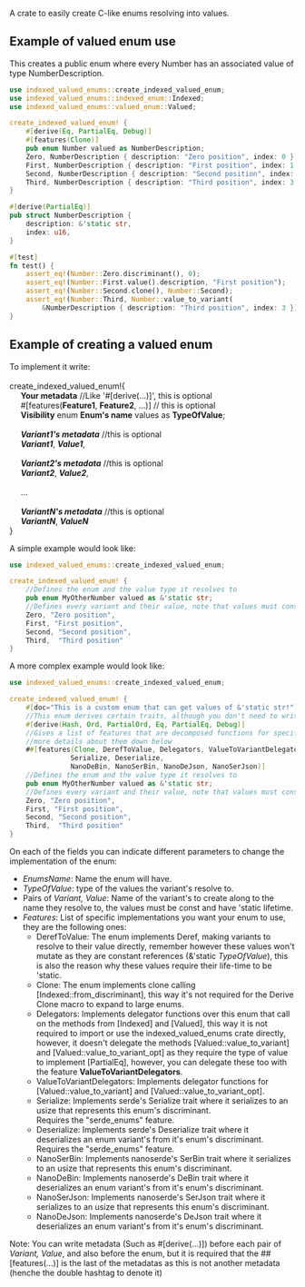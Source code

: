 A crate to easily create C-like enums resolving into values.

## Example of valued enum use
This creates a public enum where every Number has an associated value of type NumberDescription.
```rust
use indexed_valued_enums::create_indexed_valued_enum;
use indexed_valued_enums::indexed_enum::Indexed;
use indexed_valued_enums::valued_enum::Valued;

create_indexed_valued_enum! {
    #[derive(Eq, PartialEq, Debug)]
    #[features(Clone)]
    pub enum Number valued as NumberDescription;
    Zero, NumberDescription { description: "Zero position", index: 0 },
    First, NumberDescription { description: "First position", index: 1 },
    Second, NumberDescription { description: "Second position", index: 2 },
    Third, NumberDescription { description: "Third position", index: 3 }
}

#[derive(PartialEq)]
pub struct NumberDescription {
    description: &'static str,
    index: u16,
}

#[test]
fn test() {
    assert_eq!(Number::Zero.discriminant(), 0);
    assert_eq!(Number::First.value().description, "First position");
    assert_eq!(Number::Second.clone(), Number::Second);
    assert_eq!(Number::Third, Number::value_to_variant(
        &NumberDescription { description: "Third position", index: 3 }));
}
```
## Example of creating a valued enum

To implement it write:
<br><br>
create_indexed_valued_enum!{ <br>
&nbsp;&nbsp;&nbsp;&nbsp;	**Your metadata** //Like '#[derive(...)]', this is optional <br>
&nbsp;&nbsp;&nbsp;&nbsp;	#[features(**Feature1**, **Feature2**, ...)] // this is optional<br>
&nbsp;&nbsp;&nbsp;&nbsp;	**Visibility** enum **Enum's name** values as **TypeOfValue**; <br><br>
&nbsp;&nbsp;&nbsp;&nbsp;	***Variant1's metadata*** //this is optional<br>
&nbsp;&nbsp;&nbsp;&nbsp;	***Variant1***, ***Value1***,<br><br>
&nbsp;&nbsp;&nbsp;&nbsp;	***Variant2's metadata*** //this is optional<br>
&nbsp;&nbsp;&nbsp;&nbsp;	***Variant2***, ***Value2***,<br><br>
&nbsp;&nbsp;&nbsp;&nbsp;	...<br><br>
&nbsp;&nbsp;&nbsp;&nbsp;	***VariantN's metadata*** //this is optional<br>
&nbsp;&nbsp;&nbsp;&nbsp;	***VariantN***, ***ValueN***<br>
}

A simple example would look like:

```rust
use indexed_valued_enums::create_indexed_valued_enum;

create_indexed_valued_enum! {
    //Defines the enum and the value type it resolves to
    pub enum MyOtherNumber valued as &'static str;
    //Defines every variant and their value, note that values must constant and have 'static lifetime
    Zero, "Zero position",
    First, "First position",
    Second, "Second position",
    Third,  "Third position"
}
```
A more complex example would look like:

```rust
use indexed_valued_enums::create_indexed_valued_enum;

create_indexed_valued_enum! {
    #[doc="This is a custom enum that can get values of &'static str!"]
    //This enum derives certain traits, although you don't need to write this
    #[derive(Hash, Ord, PartialOrd, Eq, PartialEq, Debug)]
    //Gives a list of features that are decomposed functions for specific behaviours, you have
    //more details about them down below
    ##[features(Clone, DerefToValue, Delegators, ValueToVariantDelegators,
               Serialize, Deserialize,
               NanoDeBin, NanoSerBin, NanoDeJson, NanoSerJson)]
    //Defines the enum and the value type it resolves to
    pub enum MyOtherNumber valued as &'static str;
    //Defines every variant and their value, note that values must constant and have 'static lifetime
    Zero, "Zero position",
    First, "First position",
    Second, "Second position",
    Third,  "Third position"
}
```

On each of the fields you can indicate different parameters to change the implementation of the
enum:

* *EnumsName*: Name the enum will have.
* *TypeOfValue*: type of the values the variant's resolve to.
* Pairs of *Variant, Value*: Name of the variant's to create along to the name they resolve to,
                             the values must be const and have 'static lifetime.
* *Features*: List of specific implementations you want your enum to use, they are the following ones:
    * DerefToValue: The enum implements Deref, making variants to resolve to their value
                    directly, remember however these values won't mutate as they are constant
                    references (&'static *TypeOfValue*), this is also the reason why these
                    values require their life-time to be 'static.
    * Clone: The enum implements clone calling [Indexed::from_discriminant], this way it's not
             required for the Derive Clone macro to expand to large enums.
    * Delegators: Implements delegator functions over this enum that call on the methods from
                 [Indexed] and [Valued], this way it is not required to import or use the
                 indexed_valued_enums crate directly, however, it doesn't delegate the methods
                 [Valued::value_to_variant] and [Valued::value_to_variant_opt] as they
                 require the type of value to implement [PartialEq], however, you can delegate
                 these too with the feature **ValueToVariantDelegators**.
    * ValueToVariantDelegators: Implements delegator functions for [Valued::value_to_variant]
                                and [Valued::value_to_variant_opt].
    * Serialize: Implements serde's Serialize trait where it serializes to an usize that
                 represents this enum's discriminant. <br>
                 Requires the "serde_enums" feature.
    * Deserialize: Implements serde's Deserialize trait where it deserializes an enum variant's
                   from it's enum's discriminant. <br>
                   Requires the "serde_enums" feature.
    * NanoSerBin: Implements nanoserde's SerBin trait where it serializes to an usize that
                  represents this enum's discriminant.
    * NanoDeBin: Implements nanoserde's DeBin trait where it deserializes an enum variant's
                 from it's enum's discriminant.
    * NanoSerJson: Implements nanoserde's SerJson trait where it serializes to an usize that
                  represents this enum's discriminant.
    * NanoDeJson: Implements nanoserde's DeJson trait where it deserializes an enum variant's
                 from it's enum's discriminant.

Note: You can write metadata (Such as #[derive(...)]) before each pair of *Variant, Value*, and
also before the enum, but it is required that the ##[features(...)] is the last of the
metadatas as this is not another metadata (henche the double hashtag to denote it)